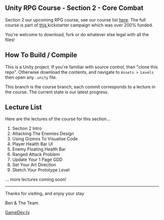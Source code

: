 ## Unity RPG Course - Section 2 - Core Combat
Section 2 our upcoming RPG course, see our course list [here](https://www.udemy.com/u/bentristem/). The full course is part of [this ](https://www.udemy.com/draft/1110626/?instructorPreviewMode=guest&password=earlyaccess) kickstarter campaign which was over 200% funded.

You're welcome to download, fork or do whatever else legal with all the files!

## How To Build / Compile
This is a Unity project. If you're familiar with source control, then "clone this repo". Otherwise download the contents, and navigate to `Assets > Levels` then open any `.unity` file.

This branch is the course branch, each commit corresponds to a lecture in the course. The current state is our latest progress.

## Lecture List
Here are the lectures of the course for this section...

1. Section 2 Intro
1. Attacking The Enemies Design
1. Using Gizmos To Visualise Code
1. Player Health Bar UI
1. Enemy Floating Health Bar
1. Ranged Attack Problem
1. Update Your 1 Page GDD
1. Set Your Art Direction
1. Sketch Your Prototype Level

... more lectures coming soon!

---
Thanks for visiting, and enjoy your stay

Ben & The Team

[GameDev.tv](https://community.gamedev.tv)
